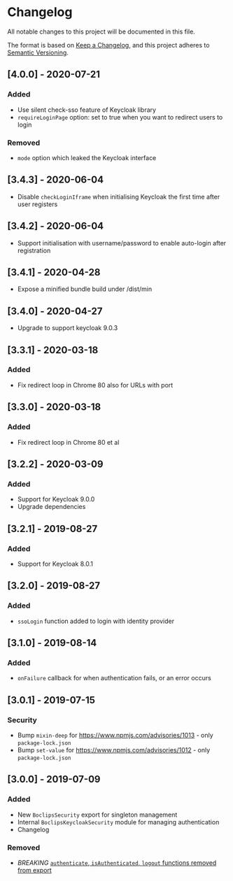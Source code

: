 # Changelog

All notable changes to this project will be documented in this file.

The format is based on [Keep a Changelog](https://keepachangelog.com/en/1.0.0/),
and this project adheres to [Semantic Versioning](https://semver.org/spec/v2.0.0.html).

## [4.0.0] - 2020-07-21

### Added 

- Use silent check-sso feature of Keycloak library
- `requireLoginPage` option: set to true when you want to redirect users to login 

### Removed

- `mode` option which leaked the Keycloak interface

## [3.4.3] - 2020-06-04

- Disable `checkLoginIframe` when initialising Keycloak the first time after user registers

## [3.4.2] - 2020-06-04

- Support initialisation with username/password to enable auto-login after registration

## [3.4.1] - 2020-04-28

- Expose a minified bundle build under /dist/min

## [3.4.0] - 2020-04-27

- Upgrade to support keycloak 9.0.3

## [3.3.1] - 2020-03-18

### Added

- Fix redirect loop in Chrome 80 also for URLs with port

## [3.3.0] - 2020-03-18

### Added

- Fix redirect loop in Chrome 80 et al

## [3.2.2] - 2020-03-09

### Added

- Support for Keycloak 9.0.0
- Upgrade dependencies

## [3.2.1] - 2019-08-27

### Added

- Support for Keycloak 8.0.1

## [3.2.0] - 2019-08-27

### Added

- `ssoLogin` function added to login with identity provider

## [3.1.0] - 2019-08-14

### Added

- `onFailure` callback for when authentication fails, or an error occurs

## [3.0.1] - 2019-07-15

### Security

- Bump `mixin-deep` for https://www.npmjs.com/advisories/1013 - only `package-lock.json`
- Bump `set-value` for https://www.npmjs.com/advisories/1012 - only `package-lock.json`

## [3.0.0] - 2019-07-09

### Added

- New `BoclipsSecurity` export for singleton management
- Internal `BoclipsKeycloakSecurity` module for managing authentication
- Changelog

### Removed

- _BREAKING_ [`authenticate`, `isAuthenticated`, `logout` functions removed from export](./CHANGELOG.md#simplified-boclipssecurity-exports)
